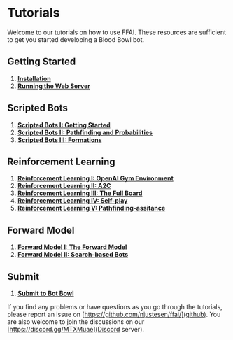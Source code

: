 # Tutorials

Welcome to our tutorials on how to use FFAI. These resources are sufficient to get you started developing a Blood Bowl bot.

## Getting Started
1. [**Installation**](installation.md)
2. [**Running the Web Server**](server.md)

## Scripted Bots
1. [**Scripted Bots I: Getting Started**](bots.md)
2. [**Scripted Bots II: Pathfinding and Probabilities**](bots-ii.md)
3. [**Scripted Bots III: Formations**](bots-iii.md)

## Reinforcement Learning
1. [**Reinforcement Learning I: OpenAI Gym Environment**](gym.md)
2. [**Reinforcement Learning II: A2C**](a2c.md)
3. [**Reinforcement Learning III: The Full Board**](a2c-full.md)
4. [**Reinforcement Learning IV: Self-play**](a2c-selfplay.md)
5. [**Reinforcement Learning V: Pathfinding-assitance**](a2c-pathfinding.md)

## Forward Model
1. [**Forward Model I: The Forward Model**](forward-model.md)
2. [**Forward Model II: Search-based Bots**](search-based.md)

## Submit
1. [**Submit to Bot Bowl**](submit.md)

If you find any problems or have questions as you go through the tutorials, please report an issue on [https://github.com/njustesen/ffai/](github).
You are also welcome to join the discussions on our [https://discord.gg/MTXMuae](Discord server).
